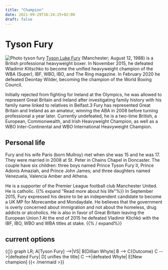 ```yaml
---
title: "Champion"
date: 2021-09-29T16:24:25+02:00
draft: false
---
```

# Tyson Fury

![Photo tyson fury](/WBC/images/tyson.jpg)
[Tyson Luke Fury](https://es.wikipedia.org/wiki/Tyson_Fury) (Manchester; August 12, 1988) is a British professional heavyweight boxer. In November 2015, he defeated Wladimir Klitschko to become the unified heavyweight champion of the WBA (Super), IBF, WBO, IBO, and The Ring magazine. In February 2020 he defeated Deontay Wilder, becoming the champion of the World Boxing Council.

Initially rejected from fighting for Ireland at the Olympics, he was allowed to represent Great Britain and Ireland after investigating family history with his family name linked to relatives in Belfast.3 Fury has represented Great Britain and Ireland as an amateur, winning the ABA in 2008 before turning professional a year later. Currently undefeated, he is a two-time British, a European, Commonwealth, and Irish Heavyweight Champion, as well as a WBO Inter-Continental and WBO International Heavyweight Champion.

## Personal life

Fury and his wife Paris (born Mullroy) met when she was 15 and he was 17. They were married in 2008 at St. Peter in Chains Chapel in Doncaster. The couple have six children: three boys named Prince Tyson Fury II, Prince Adonis Amaziah, and Prince John James; and three daughters named Venezuela, Valencia Amber and Athena.

He is a supporter of the Premier League football club Manchester United. He is catholic.
{{% expand "Read more about his life"%}} In September 2015, Fury expressed his desire to be an independent candidate to become a UK MP for Morecambe and Mondaydale. He believes that the government is overly concerned about immigration and not about the homeless, drug addicts or alcoholics. He is also in favor of Great Britain leaving the European Union.1 At the end of 2015 he defeated Vladimir Klichkó with the IBF, IBO, WBO and WBA titles at stake. {{% / expand%}}

## current options

{{<mermaid align="left">}}
graph LR;
    A[Tyson Fury] -->|VS| B[Dillian Whyte]
    B --> C{Outcome}
    C -->|defeated Fury| D[ unifies the title]
    C -->|defeated Whyte| E[New champion]
{{< /mermaid >}}


